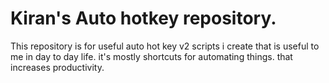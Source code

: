 # Kiran's Auto hotkey repository.
This repository is for useful auto hot key v2 scripts i create that is useful to me in day to day life. it's mostly shortcuts for automating things. that increases productivity.